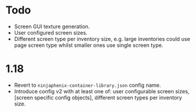 # Todo
- Screen GUI texture generation.
- User configured screen sizes.
- Different screen type per inventory size, e.g. large inventories could use page screen type whilst smaller ones use single screen type.
# 1.18
- Revert to `ninjaphenix-container-library.json` config name.
- Introduce config v2 with at least one of: user configurable screen sizes, [screen specific config objects], different screen types per inventory size.
